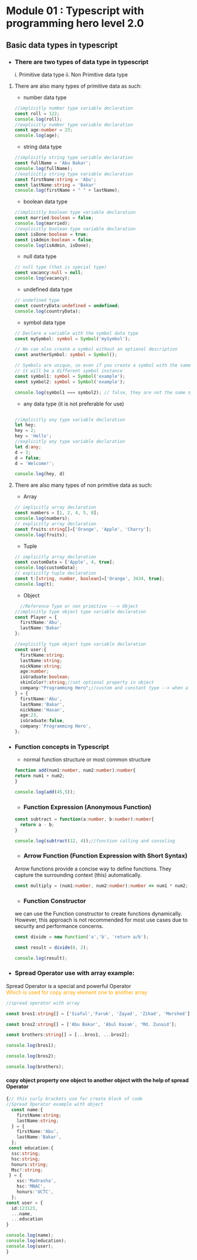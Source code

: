 # Module 01 : Typescript with programming hero level 2.0
## Basic data types in typescript
- ### There are two types of data type in typescript
    i. Primitive data type
    ii. Non Primitive data type 
1. There are also many types of primitive data as such:
    - number data type
    ```typescript
    //implicitly number type variable declaration
    const roll = 122;
    console.log(roll);
    //explicitly number type variable declaration
    const age:number = 23;
    console.log(age);
    ```
    - string data type 
    ```typescript
    //implicitly string type variable declaration
    const fullName = 'Abu Bakar';
    console.log(fullName);
    //explicitly string type variable declaration
    const firstName:string = 'Abu';
    const lastName:string = 'Bakar'
    console.log(firstName + " " + lastName);
    ```
    - boolean data type 
    ```typescript
    //implicitly boolean type variable declaration
    const married:boolean = false;
    console.log(married);
    //explicitly boolean type variable declaration
    const isDone:boolean = true;
    const isAdmin:boolean = false;
    console.log(isAdmin, isDone);
    ```
    - null data type
    ```typescript
    // null type (that is special type)
    const vacancy:null = null;
    console.log(vacancy);
    ```
    - undefined data type
    ```typescript 
    // undefined type
    const countryData:undefined = undefined;
    console.log(countryData);
    ```
    - symbol data type
    ```typescript
    // Declare a variable with the symbol data type
    const mySymbol: symbol = Symbol('mySymbol');

    // We can also create a symbol without an optional description
    const anotherSymbol: symbol = Symbol();

    // Symbols are unique, so even if you create a symbol with the same description,
    // it will be a different symbol instance
    const symbol1: symbol = Symbol('example');
    const symbol2: symbol = Symbol('example');

    console.log(symbol1 === symbol2); // false, they are not the same symbol

    ```
    - any data type (it is not preferable for use)
    ```typescript
    
    //implicitly any type variable declaration
    let hey;
    hey = 2;
    hey = 'Hello';
    //explicitly any type variable declaration
    let d:any;
    d = 3;
    d = false;
    d = 'Welcome!';
    
    console.log(hey, d)
    ```
2. There are also many types of non primitive data as such:

    - Array
    ```typescript
    // implicitly array declaration 
    const numbers = [1, 2, 4, 5, 8];
    console.log(numbers);
    // explicitly array declaration
    const fruits:string[]=['Orange', 'Apple', 'Charry'];
    console.log(fruits);
    ```
    - Tuple
    ```typescript
    // implicitly array declaration 
    const customData = ['Apple', 4, true];
    console.log(customData);
    // explicitly tuple declaration
    const t:[string, number, boolean]=['Orange', 3434, true];
    console.log(t);
    ```
    - Object
    ```typescript
      //Reference Type or non primitive ---> Object 
    //implicitly type object type variable declaration
    const Player = {
      firstName:'Abu',
      lastName:'Bakar'
    };

    //explicitly type object type variable declaration
    const user:{
      firstName:string;
      lastName:string;
      nickName:string;
      age:number;
      isGraduate:boolean;
      skinColor?:string;//set optional property in object
      company:"Programming Hero";//custom and constant type --> when a value use as a type which is called literal type
    } = {
      firstName:'Abu',
      lastName:'Bakar',
      nickName:'Hasan',
      age:23,
      isGraduate:false,
      company:'Programming Hero',
    };
    ```
- ### Function concepts in Typescript
  -  normal function structure or most common structure
  ```typescript
  function add(num1:number, num2:number):number{
  return num1 + num2;
  }

  console.log(add(45,5));
  ```
  - ### Function Expression (Anonymous Function) 
  ```typescript
  const subtract = function(a:number, b:number):number{
    return a - b;
  }

  console.log(subtract(12, 4));//function calling and consoling
  ```
  - ### Arrow Function (Function Expression with Short Syntax) </br>
  Arrow functions provide a concise way to define functions. They capture the surrounding context (this) automatically.
  ```typescript
  const multiply = (num1:number, num2:number):number => num1 * num2;
  ```
  - ### Function Constructor
  we can use the Function constructor to create functions dynamically. However, this approach is not recommended for most use cases due to security and performance concerns.
  ```typescript
  const divide = new Function('a','b', 'return a/b');

  const result = divide(8, 2);
  
  console.log(result);
  ```


- ### Spread Operator use with array example:
Spread Operator is a special and powerful Operator </br><span style="color:orange">Which is used for copy array element one to another array</span>
```typescript
//spread operator with array

const bros1:string[] = ['Siaful','Faruk', 'Zayad', 'Zihad', 'Morshed'];

const bros2:string[] = ['Abu Bakar', 'Abul Kasam', 'Md. Zunaid'];

const brothers:string[] = [...bros1, ...bros2];

console.log(bros1);

console.log(bros2);

console.log(brothers);
```
#### copy object property one object to another object with the help of spread Operator
```typescript
{// this curly brackets use for create block of code 
//Spread Operator example with object
  const name:{
    firstName:string;
    lastName:string;
  } = {
    firstName:'Abu',
    lastName:'Bakar',
  };
 const education:{
  ssc:string;
  hsc:string;
  honurs:string;
  Msc?:string;
 } = {
    ssc:'Madrasha',
    hsc:'MNAC',
    honurs:'UCTC',
  };
const user = {
  id:123123,
  ...name,
  ...education
}

console.log(name);
console.log(education);
console.log(user);
}
```
